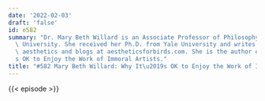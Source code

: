 ```yaml
---
date: '2022-02-03'
draft: 'false'
id: e582
summary: "Dr. Mary Beth Willard is an Associate Professor of Philosophy at Weber State\
  \ University. She received her Ph.D. from Yale University and writes primarily in\
  \ aesthetics and blogs at aestheticsforbirds.com. She is the author of Why It\u2019\
  s OK to Enjoy the Work of Immoral Artists."
title: "#582 Mary Beth Willard: Why It\u2019s OK to Enjoy the Work of Immoral Artists"
---
```

{{< episode >}}
